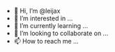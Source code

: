 - 👋 Hi, I’m @leijax
- 👀 I’m interested in ...
- 🌱 I’m currently learning ...
- 💞️ I’m looking to collaborate on ...
- 📫 How to reach me ...

<!---
leijax/leijax is a ✨ special ✨ repository because its `README.md` (this file) appears on your GitHub profile.
You can click the Preview link to take a look at your changes.
--->
